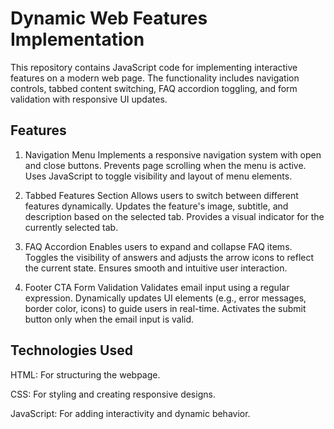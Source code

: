 # Dynamic Web Features Implementation
This repository contains JavaScript code for implementing interactive features on a modern web page. The functionality includes navigation controls, tabbed content switching, FAQ accordion toggling, and form validation with responsive UI updates.

## Features

1. Navigation Menu
Implements a responsive navigation system with open and close buttons.
Prevents page scrolling when the menu is active.
Uses JavaScript to toggle visibility and layout of menu elements.

3. Tabbed Features Section
Allows users to switch between different features dynamically.
Updates the feature's image, subtitle, and description based on the selected tab.
Provides a visual indicator for the currently selected tab.

5. FAQ Accordion
Enables users to expand and collapse FAQ items.
Toggles the visibility of answers and adjusts the arrow icons to reflect the current state.
Ensures smooth and intuitive user interaction.

7. Footer CTA Form Validation
Validates email input using a regular expression.
Dynamically updates UI elements (e.g., error messages, border color, icons) to guide users in real-time.
Activates the submit button only when the email input is valid.

## Technologies Used
HTML: For structuring the webpage.

CSS: For styling and creating responsive designs.

JavaScript: For adding interactivity and dynamic behavior.

